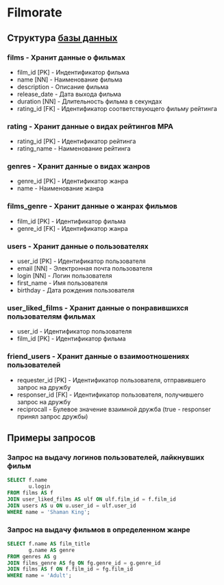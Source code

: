 # Filmorate

## Структура [базы данных](./ER-Model.png)

### films - Хранит данные о фильмах
- film_id [PK] - Индентификатор фильма       
- name [NN] - Наименование фильма
- description - Описание фильма
- release_date - Дата выхода фильма
- duration [NN] - Длительность фильма в секундах
- rating_id [FK] - Идентификатор соответствующего фильму рейтинга

### rating - Хранит данные о видах рейтингов MPA
- rating_id [PK] - Идентификатор рейтинга
- rating_name - Наименование рейтинга

### genres - Хранит данные о видах жанров
- genre_id [PK] - Идентификатор жанра
- name - Наименование жанра

### films_genre - Хранит данные о жанрах фильмов
- film_id [PK] - Идентификатор фильма
- genre_id [FK] - Идентификатор жанра

### users - Хранит данные о пользователях
- user_id [PK] - Идентификатор пользователя
- email [NN] - Электронная почта пользователя
- login [NN] - Логин пользователя
- first_name - Имя пользователя
- birthday - Дата рождения пользователя

### user_liked_films - Хранит данные о понравившихся пользователям фильмах
- user_id - Идентификатор пользователя
- film_id [PK] - Идентификатор фильма

### friend_users - Хранит данные о взаимоотношениях пользователей
- requester_id [PK] - Идентификатор пользователя, отправившего запрос на дружбу
- responser_id [FK] - Идентификатор пользователя, получившего запрос на дружбу
- reciprocall - Булевое значение взаимной дружба (true - responser принял запрос дружбы)


## Примеры запросов

### Запрос на выдачу логинов пользователей, лайкнувших фильм
```SQL
SELECT f.name
       u.login
FROM films AS f
JOIN user_liked_films AS ulf ON ulf.film_id = f.film_id
JOIN users AS u ON u.user_id = ulf.user_id
WHERE name = 'Shaman King';
```        

### Запрос на выдачу фильмов в определенном жанре
```SQL
SELECT f.name AS film_title
       g.name AS genre
FROM genres AS g
JOIN films_genre AS fg ON fg.genre_id = g.genre_id
JOIN films AS f ON f.film_id = fg.film_id
WHERE name = 'Adult';
```         